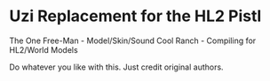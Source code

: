 # Uzi Replacement for the HL2 Pistl

The One Free-Man - Model/Skin/Sound
Cool Ranch - Compiling for HL2/World Models

Do whatever you like with this. Just credit original authors.
